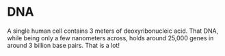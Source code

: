 # DNA

A single human cell contains 3 meters of deoxyribonucleic acid. That DNA, while
being only a few nanometers across, holds around 25,000 genes in around 3
billion base pairs. That is a lot!
